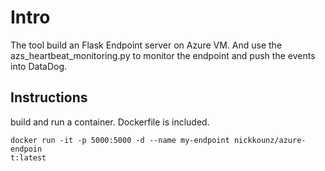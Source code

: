 # Intro
The tool build an Flask Endpoint server on Azure VM. And use the azs_heartbeat_monitoring.py to monitor the endpoint and push the events into DataDog.
## Instructions
build and run a container. Dockerfile is included.
```
docker run -it -p 5000:5000 -d --name my-endpoint nickkounz/azure-endpoin                                                                                          t:latest
```